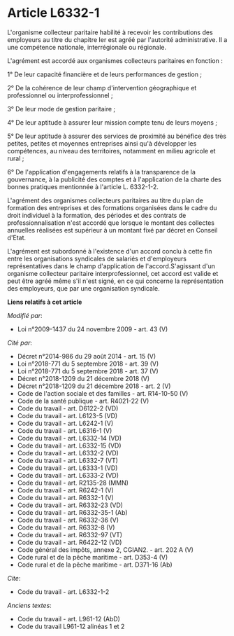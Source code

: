 # Article L6332-1

L'organisme collecteur paritaire habilité à recevoir les contributions des employeurs au titre du chapitre Ier est agréé par
l'autorité administrative. Il a une compétence nationale, interrégionale ou régionale.

L'agrément est accordé aux organismes collecteurs paritaires en fonction : 

1° De leur capacité financière et de leurs performances de gestion ; 

2° De la cohérence de leur champ d'intervention géographique et professionnel ou interprofessionnel ; 

3° De leur mode de gestion paritaire ; 

4° De leur aptitude à assurer leur mission compte tenu de leurs moyens ; 

5° De leur aptitude à assurer des services de proximité au bénéfice des très petites, petites et moyennes entreprises ainsi
qu'à développer les compétences, au niveau des territoires, notamment en milieu agricole et rural ; 

6° De l'application d'engagements relatifs à la transparence de la gouvernance, à la publicité des comptes et à l'application
de la charte des bonnes pratiques mentionnée à l'article L. 6332-1-2.

L'agrément des organismes collecteurs paritaires au titre du plan de formation des entreprises et des formations organisées
dans le cadre du droit individuel à la formation, des périodes et des contrats de professionnalisation n'est accordé que
lorsque le montant des collectes annuelles réalisées est supérieur à un montant fixé par décret en Conseil d'Etat.

L'agrément est subordonné à l'existence d'un accord conclu à cette fin entre les organisations syndicales de salariés et
d'employeurs représentatives dans le champ d'application de l'accord.S'agissant d'un organisme collecteur paritaire
interprofessionnel, cet accord est valide et peut être agréé même s'il n'est signé, en ce qui concerne la représentation des
employeurs, que par une organisation syndicale.

**Liens relatifs à cet article**

_Modifié par_:

  - Loi n°2009-1437 du 24 novembre 2009 - art. 43 (V)

_Cité par_:

  - Décret n°2014-986 du 29 août 2014 - art. 15 (V)
  - Loi n°2018-771 du 5 septembre 2018 - art. 39 (V)
  - Loi n°2018-771 du 5 septembre 2018 - art. 37 (V)
  - Décret n°2018-1209 du 21 décembre 2018 (V)
  - Décret n°2018-1209 du 21 décembre 2018 - art. 2 (V)
  - Code de l'action sociale et des familles - art. R14-10-50 (V)
  - Code de la santé publique - art. R4021-22 (V)
  - Code du travail - art. D6122-2 (VD)
  - Code du travail - art. L6123-5 (VD)
  - Code du travail - art. L6242-1 (V)
  - Code du travail - art. L6316-1 (V)
  - Code du travail - art. L6332-14 (VD)
  - Code du travail - art. L6332-15 (VD)
  - Code du travail - art. L6332-2 (VD)
  - Code du travail - art. L6332-7 (VT)
  - Code du travail - art. L6333-1 (VD)
  - Code du travail - art. L6333-2 (VD)
  - Code du travail - art. R2135-28 (MMN)
  - Code du travail - art. R6242-1 (V)
  - Code du travail - art. R6332-1 (V)
  - Code du travail - art. R6332-23 (VD)
  - Code du travail - art. R6332-35-1 (Ab)
  - Code du travail - art. R6332-36 (V)
  - Code du travail - art. R6332-8 (V)
  - Code du travail - art. R6332-97 (VT)
  - Code du travail - art. R6422-12 (VD)
  - Code général des impôts, annexe 2, CGIAN2. - art. 202 A (V)
  - Code rural et de la pêche maritime - art. D353-4 (V)
  - Code rural et de la pêche maritime - art. D371-16 (Ab)

_Cite_:

  - Code du travail - art. L6332-1-2

_Anciens textes_:

  - Code du travail - art. L961-12 (AbD)
  - Code du travail L961-12 alinéas 1 et 2
